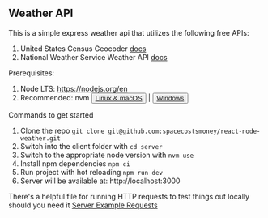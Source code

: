 ## Weather API

This is a simple express weather api that utilizes the following free APIs:

1. United States Census Geocoder [docs](https://geocoding.geo.census.gov/geocoder/)
2. National Weather Service Weather API [docs](https://www.weather.gov/documentation/services-web-api)

Prerequisites:
1. Node LTS: https://nodejs.org/en
2. Recommended: nvm <button>[Linux & macOS](https://github.com/nvm-sh/nvm)</button> | <button>[Windows](https://github.com/coreybutler/nvm-windows)</button>

Commands to get started

1. Clone the repo `git clone git@github.com:spacecostsmoney/react-node-weather.git`
2. Switch into the client folder with `cd server`
3. Switch to the appropriate node version with `nvm use`
4. Install npm dependencies `npm ci`
5. Run project with hot reloading `npm run dev`
6. Server will be available at: http://localhost:3000

There's a helpful file for running HTTP requests to test things out locally should you need it [Server Example Requests](./example-requests/weather.http)
